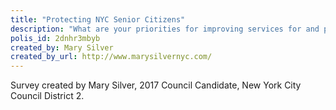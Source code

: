 ```yaml
---
title: "Protecting NYC Senior Citizens"
description: "What are your priorities for improving services for and protecting seniors in your community? Tell us what you feel. Vote and comment on Talk to NYC. Survey created by Mary Silver, 2017 Council Candidate, New York City Council District 2."
polis_id: 2dnhr3mbyb
created_by: Mary Silver
created_by_url: http://www.marysilvernyc.com/
---
```

Survey created by Mary Silver, 2017 Council Candidate, New York City Council District 2.
